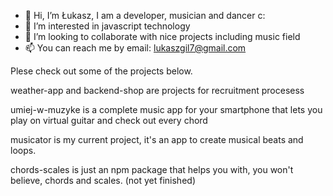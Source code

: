 - 👋 Hi, I’m Łukasz, I am a developer, musician and dancer c:
- 👀 I’m interested in javascript technology
- 💞️ I’m looking to collaborate with nice projects including music field
- 📫 You can reach me by email: lukaszgil7@gmail.com

Plese check out some of the projects below.

weather-app and backend-shop are projects for recruitment procesess

umiej-w-muzyke is a complete music app for your smartphone that lets you play on virtual guitar and check out every chord

musicator is my current project, it's an app to create musical beats and loops.

chords-scales is just an npm package that helps you with, you won't believe, chords and scales. (not yet finished)
